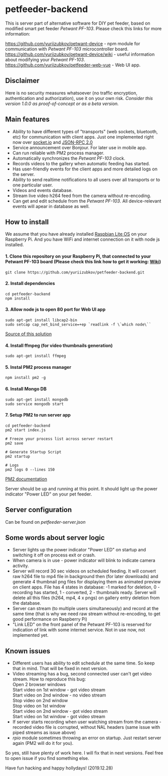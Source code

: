 # petfeeder-backend

This is server part of alternative software for DIY pet feeder, based on modified smart pet feeder _Petwant PF-103_.
Please check this links for more information:

https://github.com/yuriizubkov/petwant-device - npm module for communication with _Petwant PF-103_ microcontroller board. <br/>
https://github.com/yuriizubkov/petwant-device/wiki - useful information about modifying your _Petwant PF-103_.<br/>
https://github.com/yuriizubkov/petfeeder-web-vue - Web UI app.

## Disclaimer

Here is no security measures whatsoever (no traffic encryption, authentication and authorization), use it on your own risk.
_Consider this version 1.0.0 as proof-of-concept or as a beta version._

## Main features

- Ability to have different types of "transports" (web sockets, bluetooth, etc) for communication with client apps. Just one implemented right now over [socket.io](https://socket.io/) and [JSON-RPC 2.0](https://www.jsonrpc.org/specification)
- Service announcement over Bonjour. For later use in mobile app.
- Can run reliable with PM2 process manager.
- Automatically synchronizes the _Petwant PF-103_ clock.
- Records videos to the gallery when automatic feeding has started.
- Has user-friendly events for the client apps and more detailed logs on the server.
- Ability to send realtime notifications to all users over all transports or to one particular user.
- Videos and events database.
- Stream live video h264 feed from the camera without re-encoding.
- Can get and edit schedule from the _Petwant PF-103_. All device-relevant events will apear in database as well.

## How to install

We assume that you have already installed [Raspbian Lite OS](https://www.raspberrypi.org/downloads/raspbian/) on your Raspberry Pi. And you have WiFi and internet connection on it with node js installed.

#### 1. Clone this repository on your Raspberry Pi, that connected to your Petwant PF-103 board (Please check this link how to get it working: [Wiki](https://github.com/yuriizubkov/petwant-device/wiki))

```
git clone https://github.com/yuriizubkov/petfeeder-backend.git
```

#### 2. Install dependencies

```
cd petfeeder-backend
npm install
```

#### 3. Allow node js to open 80 port for Web UI app

```
sudo apt-get install libcap2-bin
sudo setcap cap_net_bind_service=+ep `readlink -f \`which node\``
```

[Source of this solution](https://stackoverflow.com/questions/16573668/best-practices-when-running-node-js-with-port-80-ubuntu-linode)

#### 4. Install ffmpeg (for video thumbnails generation)

```
sudo apt-get install ffmpeg
```

#### 5. Instal PM2 process manager

```
npm install pm2 -g
```

#### 6. Install Mongo DB

```
sudo apt-get install mongodb
sudo service mongodb start
```

#### 7. Setup PM2 to run server app

```
cd petfeeder-backend
pm2 start index.js

# Freeze your process list across server restart
pm2 save

# Generate Startup Script
pm2 startup

# Logs
pm2 logs 0 --lines 150
```

[PM2 documentation](https://www.npmjs.com/package/pm2)

Server should be up and running at this point. It should light up the power indicator "Power LED" on your pet feeder.

## Server configuration

Can be found on _petfeeder-server.json_

## Some words about server logic

- Server lights up the power indicator "Power LED" on startup and switching it off on process exit or crash.
- When camera is in use - power indicator will blink to indicate camera activity.
- Server will record 30 sec videos on scheduled feeding. It will convert raw h264 file to mp4 file in background then (for later downloads) and generate 4 thumbnail png files for displaying them as animated preview on client apps. File has 4 states in database: -1 marked for deletion, 0 - recording has started, 1 - converted, 2 - thumbnails ready. Server will delete all this files (h264, mp4, 4 x pngs) on gallery entry deletion from the database.
- Server can stream (to multiple users simultaneously) and record at the same time (that is why we need raw stream without re-encoding, to get good performance on Raspberry Pi)
- "Link LED" on the front panel of the Petwant PF-103 is reserved for indication of link with some internet service. Not in use now, not implemented yet.

## Known issues

- Different users has ability to edit schedule at the same time. So keep that in mind. That will be fixed in next version.
- Video streaming has a bug, second connected user can't get video stream. How to reproduce this bug:</br>
  Open 2 browser windows</br>
  Start video on 1st window - got video stream</br>
  Start video on 2nd window - no video stream</br>
  Stop video on 2nd window</br>
  Stop video on 1st window</br>
  Start video on 2nd window - got video stream</br>
  Start video on 1st window - got video stream</br>
- If server starts recording when user watching stream from the camera - recorded video file is corrupted, without NAL headers (same issue with piped streams as issue above)
- _rpio_ module sometimes throwing an error on startup. Just restart server again (PM2 will do it for you).

So yes, still have plenty of work here. I will fix that in next versions. Feel free to open issue if you find something else.

Have fun hacking and happy hollydays! (2019.12.28)
